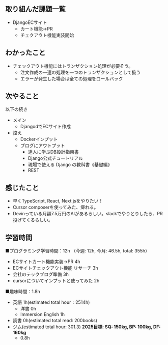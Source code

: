 ## 取り組んだ課題一覧
- DjangoECサイト
  - カート機能→PR
  - チェクアウト機能実装開始

## わかったこと
- チェックアウト機能にはトランザクション処理が必要そう。
  - 注文作成の一連の処理を一つのトランザクションとして扱う
  - エラーが発生した場合は全ての処理をロールバック

## 次やること
以下の続き
- メイン
  - DjangodでECサイト作成
- 控え
  - Dockerインプット
  - ブログにアウトプット
    - 達人に学ぶDB設計指南書
    - Django公式チュートリアル
    - 現場で使える Django の教科書《基礎編》
    - REST

## 感じたこと
- 早くTypeScript, React, Next.jsをやりたい！
- Cursor composerを使ってみた、痺れる。
- Devinっている月額7.5万円のAIがあるらしい。slackでやりとりしたら、PR投げてくるらしい。

## 学習時間
■プログラミング学習時間：12h （今週: 12h, 今月: 46.5h, total: 355h）
  - ECサイトカート機能実装→PR 4h
  - ECサイトチェックアウト機能 リサーチ 3h
  - 会社のテックブログ準備 3h
  - cursorについてインプットと使ってみた 2h

■趣味時間：1.8h
- 英語 1h(estimated total hour：2514h)
  - 洋書 0h
  - Immersion English 1h
- 読書 0h(estimated total read: 200books)
- ジム(estimated total hour: 301.3) **2025目標: SQ: 150kg, BP: 100kg, DF: 160kg**
  - 0.8h
